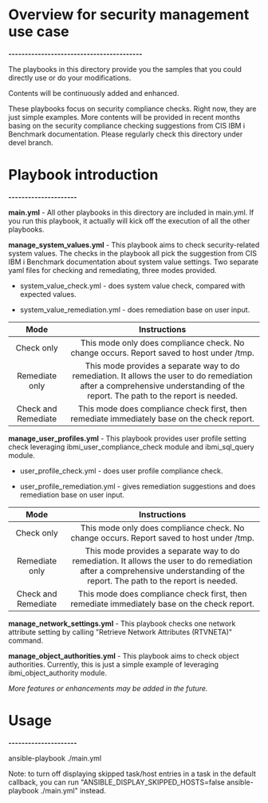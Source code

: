# Overview for security management use case

**-----------------------------------------**



The playbooks in this directory provide you the samples that you could directly use or do your modifications.

Contents will be continuously added and enhanced.



These playbooks focus on security compliance checks. Right now, they are just simple examples. More contents will be provided in recent months basing on the security compliance checking suggestions from CIS IBM i Benchmark documentation. Please regularly check this directory under devel branch.



# Playbook introduction

**---------------------**

**main.yml** - All other playbooks in this directory are included in main.yml. If you run this playbook, it actually will kick off the execution of all the other playbooks.



**manage_system_values.yml** - This playbook aims to check security-related system values. The checks in the playbook all pick the suggestion from CIS IBM i Benchmark documentation about system value settings.  Two separate yaml files for checking and remediating, three modes provided.

- system_value_check.yml - does system value check, compared with expected values.

- system_value_remediation.yml - does remediation base on user input.



|        Mode         |                         Instructions                         |
| :-----------------: | :----------------------------------------------------------: |
|     Check only      | This mode only does compliance check. No change occurs.  Report saved to host under /tmp. |
|   Remediate only    | This mode provides a separate way to do remediation. It allows the user to do remediation after a comprehensive understanding of the report.  The path to the report is needed. |
| Check and Remediate | This mode does compliance check first, then remediate immediately base on the check report. |

**manage_user_profiles.yml** - This playbook provides user profile setting check leveraging ibmi_user_compliance_check module and ibmi_sql_query module.

- user_profile_check.yml - does user profile compliance check.

- user_profile_remediation.yml - gives remediation suggestions and does remediation base on user input.



|        Mode         |                         Instructions                         |
| :-----------------: | :----------------------------------------------------------: |
|     Check only      | This mode only does compliance check. No change occurs.  Report saved to host under /tmp. |
|   Remediate only    | This mode provides a separate way to do remediation. It allows the user to do remediation after a comprehensive understanding of the report.  The path to the report is needed. |
| Check and Remediate | This mode does compliance check first, then remediate immediately base on the check report. |

**manage_network_settings.yml** - This playbook checks one network attribute setting by calling "Retrieve Network Attributes (RTVNETA)" command.

**manage_object_authorities.yml** - This playbook aims to check object authorities. Currently, this is just a simple example of leveraging ibmi_object_authority module.

*More features or enhancements may be added in the future.*



# Usage

**---------------------**

ansible-playbook ./main.yml



Note: to turn off displaying skipped task/host entries in a task in the default callback, you can run "ANSIBLE_DISPLAY_SKIPPED_HOSTS=false ansible-playbook ./main.yml" instead.
